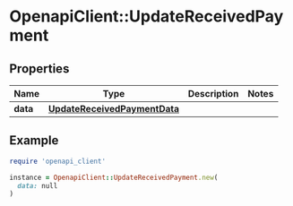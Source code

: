 # OpenapiClient::UpdateReceivedPayment

## Properties

| Name | Type | Description | Notes |
| ---- | ---- | ----------- | ----- |
| **data** | [**UpdateReceivedPaymentData**](UpdateReceivedPaymentData.md) |  |  |

## Example

```ruby
require 'openapi_client'

instance = OpenapiClient::UpdateReceivedPayment.new(
  data: null
)
```

